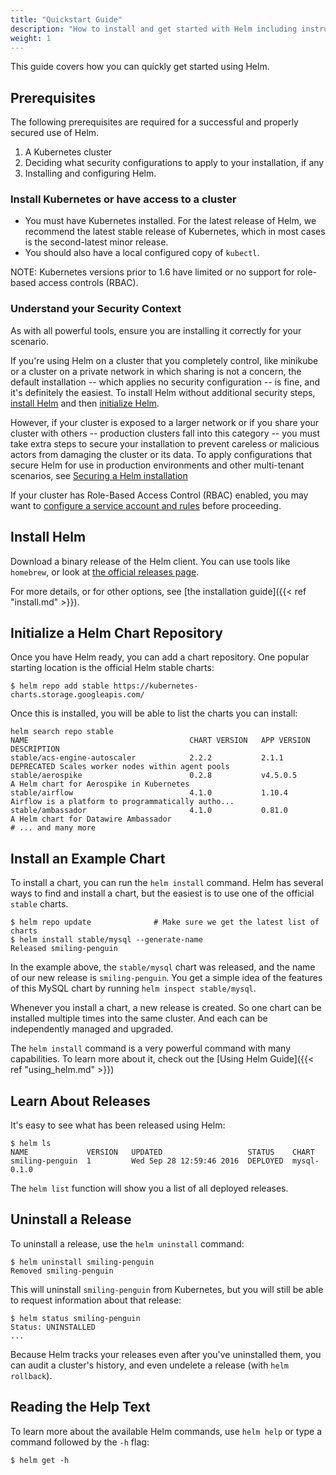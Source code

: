 ```yaml
---
title: "Quickstart Guide"
description: "How to install and get started with Helm including instructions for distros, FAQs, and plugins."
weight: 1
---
```


This guide covers how you can quickly get started using Helm.

## Prerequisites

The following prerequisites are required for a successful and properly secured
use of Helm.

1. A Kubernetes cluster
2. Deciding what security configurations to apply to your installation, if any
3. Installing and configuring Helm.


### Install Kubernetes or have access to a cluster

- You must have Kubernetes installed. For the latest release of Helm, we
  recommend the latest stable release of Kubernetes, which in most cases is the
  second-latest minor release.
- You should also have a local configured copy of `kubectl`.

NOTE: Kubernetes versions prior to 1.6 have limited or no support for role-based
access controls (RBAC).


### Understand your Security Context

As with all powerful tools, ensure you are installing it correctly for your
scenario.

If you're using Helm on a cluster that you completely control, like minikube or
a cluster on a private network in which sharing is not a concern, the default
installation -- which applies no security configuration -- is fine, and it's
definitely the easiest. To install Helm without additional security steps,
[install Helm](#Install-Helm) and then [initialize Helm](#initialize-helm).

However, if your cluster is exposed to a larger network or if you share your
cluster with others -- production clusters fall into this category -- you must
take extra steps to secure your installation to prevent careless or malicious
actors from damaging the cluster or its data. To apply configurations that
secure Helm for use in production environments and other multi-tenant scenarios,
see [Securing a Helm installation](securing_installation.md)

If your cluster has Role-Based Access Control (RBAC) enabled, you may want to
[configure a service account and rules](rbac.md) before proceeding.

## Install Helm

Download a binary release of the Helm client. You can use tools like `homebrew`,
or look at [the official releases page](https://github.com/helm/helm/releases).

For more details, or for other options, see [the installation
guide]({{< ref "install.md" >}}).

## Initialize a Helm Chart Repository

Once you have Helm ready, you can add a chart repository. One popular starting
location is the official Helm stable charts:

```console
$ helm repo add stable https://kubernetes-charts.storage.googleapis.com/
```

Once this is installed, you will be able to list the charts you can install:

```console
helm search repo stable
NAME                                    CHART VERSION   APP VERSION                     DESCRIPTION
stable/acs-engine-autoscaler            2.2.2           2.1.1                           DEPRECATED Scales worker nodes within agent pools
stable/aerospike                        0.2.8           v4.5.0.5                        A Helm chart for Aerospike in Kubernetes
stable/airflow                          4.1.0           1.10.4                          Airflow is a platform to programmatically autho...
stable/ambassador                       4.1.0           0.81.0                          A Helm chart for Datawire Ambassador
# ... and many more
```

## Install an Example Chart

To install a chart, you can run the `helm install` command. Helm has several
ways to find and install a chart, but the easiest is to use one of the official
`stable` charts.

```console
$ helm repo update              # Make sure we get the latest list of charts
$ helm install stable/mysql --generate-name
Released smiling-penguin
```

In the example above, the `stable/mysql` chart was released, and the name of our
new release is `smiling-penguin`. You get a simple idea of the features of this
MySQL chart by running `helm inspect stable/mysql`.

Whenever you install a chart, a new release is created. So one chart can be
installed multiple times into the same cluster. And each can be independently
managed and upgraded.

The `helm install` command is a very powerful command with many capabilities. To
learn more about it, check out the [Using Helm Guide]({{< ref "using_helm.md" >}})

## Learn About Releases

It's easy to see what has been released using Helm:

```console
$ helm ls
NAME             VERSION   UPDATED                   STATUS    CHART
smiling-penguin  1         Wed Sep 28 12:59:46 2016  DEPLOYED  mysql-0.1.0
```

The `helm list` function will show you a list of all deployed releases.

## Uninstall a Release

To uninstall a release, use the `helm uninstall` command:

```console
$ helm uninstall smiling-penguin
Removed smiling-penguin
```

This will uninstall `smiling-penguin` from Kubernetes, but you will still be
able to request information about that release:

```console
$ helm status smiling-penguin
Status: UNINSTALLED
...
```

Because Helm tracks your releases even after you've uninstalled them, you can
audit a cluster's history, and even undelete a release (with `helm rollback`).

## Reading the Help Text

To learn more about the available Helm commands, use `helm help` or type a
command followed by the `-h` flag:

```console
$ helm get -h
```

